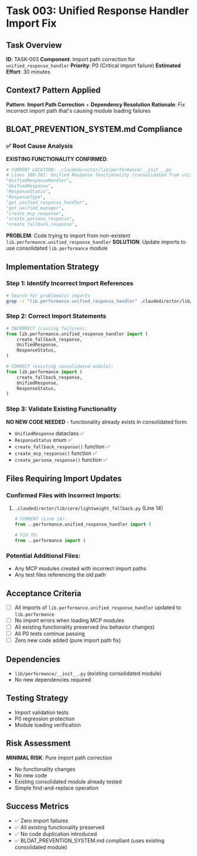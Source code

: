 # Task 003: Unified Response Handler Import Fix

## Task Overview
**ID**: TASK-003
**Component**: Import path correction for `unified_response_handler`
**Priority**: P0 (Critical import failure)
**Estimated Effort**: 30 minutes

## Context7 Pattern Applied
**Pattern**: **Import Path Correction** + **Dependency Resolution**
**Rationale**: Fix incorrect import path that's causing module loading failures

## BLOAT_PREVENTION_SYSTEM.md Compliance

### ✅ Root Cause Analysis
**EXISTING FUNCTIONALITY CONFIRMED**:
```python
# CURRENT LOCATION: .claudedirector/lib/performance/__init__.py
# Lines 188-201: Unified Response functionality (consolidated from unified_response_handler.py)
"UnifiedResponseHandler",
"UnifiedResponse",
"ResponseStatus",
"ResponseType",
"get_unified_response_handler",
"get_unified_manager",
"create_mcp_response",
"create_persona_response",
"create_fallback_response",
```

**PROBLEM**: Code trying to import from non-existent `lib.performance.unified_response_handler`
**SOLUTION**: Update imports to use consolidated `lib.performance` module

## Implementation Strategy

### Step 1: Identify Incorrect Import References
```bash
# Search for problematic imports
grep -r "lib.performance.unified_response_handler" .claudedirector/lib/
```

### Step 2: Correct Import Statements
```python
# INCORRECT (causing failures):
from lib.performance.unified_response_handler import (
    create_fallback_response,
    UnifiedResponse,
    ResponseStatus,
)

# CORRECT (existing consolidated module):
from lib.performance import (
    create_fallback_response,
    UnifiedResponse,
    ResponseStatus,
)
```

### Step 3: Validate Existing Functionality
**NO NEW CODE NEEDED** - functionality already exists in consolidated form:
- `UnifiedResponse` dataclass ✅
- `ResponseStatus` enum ✅
- `create_fallback_response()` function ✅
- `create_mcp_response()` function ✅
- `create_persona_response()` function ✅

## Files Requiring Import Updates

### Confirmed Files with Incorrect Imports:
1. `.claudedirector/lib/core/lightweight_fallback.py` (Line 14)
   ```python
   # CURRENT (Line 14):
   from ..performance.unified_response_handler import (

   # FIX TO:
   from ..performance import (
   ```

### Potential Additional Files:
- Any MCP modules created with incorrect import paths
- Any test files referencing the old path

## Acceptance Criteria
- [ ] All imports of `lib.performance.unified_response_handler` updated to `lib.performance`
- [ ] No import errors when loading MCP modules
- [ ] All existing functionality preserved (no behavior changes)
- [ ] All P0 tests continue passing
- [ ] Zero new code added (pure import path fix)

## Dependencies
- `lib/performance/__init__.py` (existing consolidated module)
- No new dependencies required

## Testing Strategy
- Import validation tests
- P0 regression protection
- Module loading verification

## Risk Assessment
**MINIMAL RISK**: Pure import path correction
- No functionality changes
- No new code
- Existing consolidated module already tested
- Simple find-and-replace operation

## Success Metrics
- ✅ Zero import failures
- ✅ All existing functionality preserved
- ✅ No code duplication introduced
- ✅ BLOAT_PREVENTION_SYSTEM.md compliant (uses existing consolidated module)
